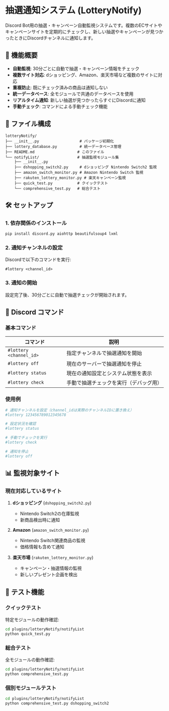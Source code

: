 # 抽選通知システム (LotteryNotify)

Discord Bot用の抽選・キャンペーン自動監視システムです。複数のECサイトやキャンペーンサイトを定期的にチェックし、新しい抽選やキャンペーンが見つかったときにDiscordチャンネルに通知します。

## 🚀 機能概要

- **自動監視**: 30分ごとに自動で抽選・キャンペーン情報をチェック
- **複数サイト対応**: dショッピング、Amazon、楽天市場など複数のサイトに対応
- **重複防止**: 既にチェック済みの商品は通知しない
- **統一データベース**: 全モジュールで共通のデータベースを使用
- **リアルタイム通知**: 新しい抽選が見つかったらすぐにDiscordに通知
- **手動チェック**: コマンドによる手動チェック機能

## 📁 ファイル構成

```
lotteryNotify/
├── __init__.py                  # パッケージ初期化
├── lottery_database.py          # 統一データベース管理
├── README.md                   # このファイル
└── notifyList/                 # 抽選監視モジュール集
    ├── __init__.py
    ├── dshopping_switch2.py     # dショッピング Nintendo Switch2 監視
    ├── amazon_switch_monitor.py # Amazon Nintendo Switch 監視
    ├── rakuten_lottery_monitor.py # 楽天キャンペーン監視
    ├── quick_test.py           # クイックテスト
    └── comprehensive_test.py   # 総合テスト
```

## 🛠️ セットアップ

### 1. 依存関係のインストール
```bash
pip install discord.py aiohttp beautifulsoup4 lxml
```

### 2. 通知チャンネルの設定
Discordで以下のコマンドを実行:
```
#lottery <channel_id>
```

### 3. 通知の開始
設定完了後、30分ごとに自動で抽選チェックが開始されます。

## 💬 Discord コマンド

### 基本コマンド

| コマンド | 説明 |
|---------|------|
| `#lottery <channel_id>` | 指定チャンネルで抽選通知を開始 |
| `#lottery off` | 現在のサーバーで抽選通知を停止 |
| `#lottery status` | 現在の通知設定とシステム状態を表示 |
| `#lottery check` | 手動で抽選チェックを実行（デバッグ用） |

### 使用例

```bash
# 通知チャンネルを設定（channel_idは実際のチャンネルIDに置き換え）
#lottery 123456789012345678

# 設定状況を確認
#lottery status

# 手動でチェックを実行
#lottery check

# 通知を停止
#lottery off
```

## 📊 監視対象サイト

### 現在対応しているサイト

1. **dショッピング** (`dshopping_switch2.py`)
   - Nintendo Switch2の在庫監視
   - 新商品検出時に通知

2. **Amazon** (`amazon_switch_monitor.py`)
   - Nintendo Switch関連商品の監視
   - 価格情報も含めて通知

3. **楽天市場** (`rakuten_lottery_monitor.py`)
   - キャンペーン・抽選情報の監視
   - 新しいプレゼント企画を検出

## 🧪 テスト機能

### クイックテスト
特定モジュールの動作確認:
```bash
cd plugins/lotteryNotify/notifyList
python quick_test.py
```

### 総合テスト
全モジュールの動作確認:
```bash
cd plugins/lotteryNotify/notifyList
python comprehensive_test.py
```

### 個別モジュールテスト
```bash
cd plugins/lotteryNotify/notifyList
python comprehensive_test.py dshopping_switch2
```
